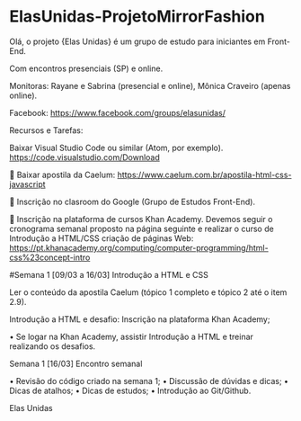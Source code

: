 # ElasUnidas-ProjetoMirrorFashion

Olá, o projeto {Elas Unidas} é um grupo de estudo para iniciantes em Front-End. 

Com encontros presenciais (SP) e online.

Monitoras: Rayane e Sabrina (presencial e online), Mônica Craveiro (apenas online).

Facebook: https://www.facebook.com/groups/elasunidas/

Recursos e Tarefas:

Baixar Visual Studio Code ou similar (Atom, por exemplo).
https://code.visualstudio.com/Download

 Baixar apostila da Caelum:
https://www.caelum.com.br/apostila-html-css-javascript

 Inscrição no clasroom do Google (Grupo de Estudos Front-End).

 Inscrição na plataforma de cursos Khan Academy.
Devemos seguir o cronograma semanal proposto na página seguinte e realizar o
curso de Introdução a HTML/CSS criação de páginas Web:
https://pt.khanacademy.org/computing/computer-programming/html-css%23concept-intro

#Semana 1 [09/03 a 16/03] Introdução a HTML e CSS

Ler o conteúdo da apostila
Caelum (tópico 1 completo e
tópico 2 até o item 2.9).

Introdução a HTML e desafio:
Inscrição na plataforma
Khan Academy;

• Se logar na Khan
Academy, assistir
Introdução a HTML e
treinar realizando os
desafios.

Semana 1 [16/03] Encontro semanal

• Revisão do código criado
na semana 1;
• Discussão de dúvidas e
dicas;
• Dicas de atalhos;
• Dicas de estudos;
• Introdução ao Git/Github.

<p>Elas Unidas</p>
